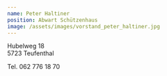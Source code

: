 ```yaml
---
name: Peter Haltiner
position: Abwart Schützenhaus
image: /assets/images/vorstand_peter_haltiner.jpg
---
```

Hubelweg 18  
5723 Teufenthal

Tel. 062 776 18 70
